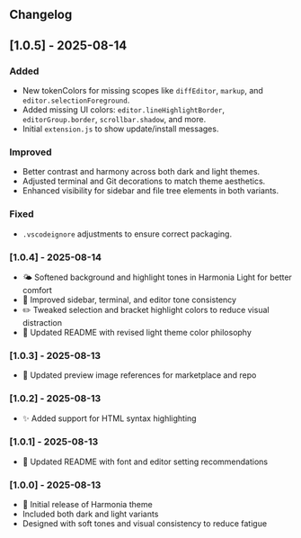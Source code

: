 ## Changelog

## [1.0.5] - 2025-08-14

### Added

- New tokenColors for missing scopes like `diffEditor`, `markup`, and `editor.selectionForeground`.
- Added missing UI colors: `editor.lineHighlightBorder`, `editorGroup.border`, `scrollbar.shadow`, and more.
- Initial `extension.js` to show update/install messages.

### Improved

- Better contrast and harmony across both dark and light themes.
- Adjusted terminal and Git decorations to match theme aesthetics.
- Enhanced visibility for sidebar and file tree elements in both variants.

### Fixed

- `.vscodeignore` adjustments to ensure correct packaging.

### [1.0.4] - 2025-08-14

- 🌤️ Softened background and highlight tones in Harmonia Light for better comfort
- 🎯 Improved sidebar, terminal, and editor tone consistency
- ✏️ Tweaked selection and bracket highlight colors to reduce visual distraction
- 🧠 Updated README with revised light theme color philosophy

### [1.0.3] - 2025-08-13

- 🔧 Updated preview image references for marketplace and repo

### [1.0.2] - 2025-08-13

- ✨ Added support for HTML syntax highlighting

### [1.0.1] - 2025-08-13

- 📖 Updated README with font and editor setting recommendations

### [1.0.0] - 2025-08-13

- 🎉 Initial release of Harmonia theme
- Included both dark and light variants
- Designed with soft tones and visual consistency to reduce fatigue
